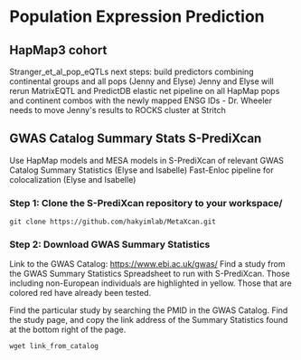 # Population Expression Prediction
## HapMap3 cohort
  Stranger_et_al_pop_eQTLs
  next steps:
  build predictors combining continental groups and all pops (Jenny and Elyse)
  Jenny and Elyse will rerun MatrixEQTL and PredictDB elastic net pipeline on all HapMap pops and continent combos with the   newly mapped ENSG IDs - Dr. Wheeler needs to move Jenny's results to ROCKS cluster at Stritch


## GWAS Catalog Summary Stats S-PrediXcan
Use HapMap models and MESA models in S-PrediXcan of relevant GWAS Catalog Summary Statistics (Elyse and Isabelle)
Fast-Enloc pipeline for colocalization (Elyse and Isabelle)

### Step 1: Clone the S-PrediXcan repository to your workspace/
`git clone https://github.com/hakyimlab/MetaXcan.git`

### Step 2: Download GWAS Summary Statistics
Link to the GWAS Catalog: https://www.ebi.ac.uk/gwas/
Find a study from the GWAS Summary Statistics Spreadsheet to run with S-PrediXcan. Those including non-European individuals are highlighted in yellow. Those that are colored red have already been tested. 

Find the particular study by searching the PMID in the GWAS Catalog. Find the study page, and copy the link address of the Summary Statistics found at the bottom right of the page. 

`wget link_from_catalog`

